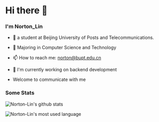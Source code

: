 
# Hi there 👋

### I'm Norton_Lin
- 🏫 a student at Beijing University of Posts and Telecommunications.
- 🌱 Majoring in Computer Science and Technology
- 📫 How to reach me: norton@bupt.edu.cn
- 🌱 I'm currently working on backend development

- Welcome to communicate with me

### Some Stats
![Norton-Lin's github stats](https://github-readme-stats.vercel.app/api?username=Norton-Lin&show_icons=true&theme=radical)

![Norton-Lin's most used language](https://github-readme-stats.vercel.app/api/top-langs/?username=Norton-Lin&layout=compact)
